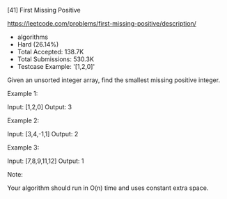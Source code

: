 [41] First Missing Positive  

https://leetcode.com/problems/first-missing-positive/description/

* algorithms
* Hard (26.14%)
* Total Accepted:    138.7K
* Total Submissions: 530.3K
* Testcase Example:  '[1,2,0]'

Given an unsorted integer array, find the smallest missing positive integer.

Example 1:


Input: [1,2,0]
Output: 3


Example 2:


Input: [3,4,-1,1]
Output: 2


Example 3:


Input: [7,8,9,11,12]
Output: 1


Note:

Your algorithm should run in O(n) time and uses constant extra space.

